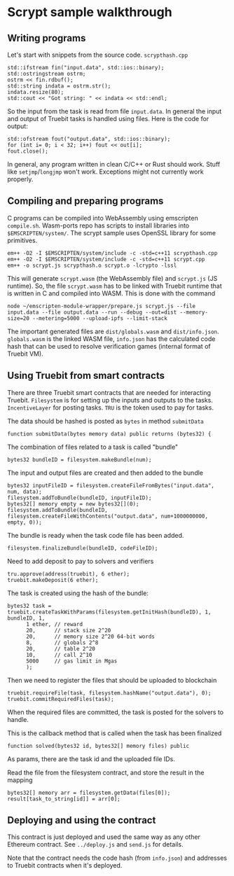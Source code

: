 
# Scrypt sample walkthrough

## Writing programs

Let's start with snippets from the source code. `scrypthash.cpp`
```
std::ifstream fin("input.data", std::ios::binary);
std::ostringstream ostrm;
ostrm << fin.rdbuf();
std::string indata = ostrm.str();
indata.resize(80);
std::cout << "Got string: " << indata << std::endl;
```

So the input from the task is read from file `input.data`. In general the input and output of Truebit tasks is handled using files.
Here is the code for output:
```
std::ofstream fout("output.data", std::ios::binary);
for (int i= 0; i < 32; i++) fout << out[i];
fout.close();
```

In general, any program written in clean C/C++ or Rust should work. Stuff like `setjmp`/`longjmp` won't work. Exceptions might not currently work properly.

## Compiling and preparing programs

C programs can be compiled into WebAssembly using emscripten `compile.sh`.
Wasm-ports repo has scripts to install libraries into `$EMSCRIPTEN/system/`.
The scrypt sample uses OpenSSL library for some primitives.
```
em++ -O2 -I $EMSCRIPTEN/system/include -c -std=c++11 scrypthash.cpp
em++ -O2 -I $EMSCRIPTEN/system/include -c -std=c++11 scrypt.cpp
em++ -o scrypt.js scrypthash.o scrypt.o -lcrypto -lssl
```

This will generate `scrypt.wasm` (the WebAssembly file) and `scrypt.js` (JS runtime).
So, the file `scrypt.wasm` has to be linked with Truebit runtime that is written in C and compiled into WASM.
This is done with the command
```
node ~/emscripten-module-wrapper/prepare.js scrypt.js --file input.data --file output.data --run --debug --out=dist --memory-size=20 --metering=5000 --upload-ipfs --limit-stack
```

The important generated files are `dist/globals.wasm` and `dist/info.json`. `globals.wasm` is the linked WASM file, `info.json` has the calculated code hash that
can be used to resolve verification games (internal format of Truebit VM).

## Using Truebit from smart contracts

There are three Truebit smart contracts that are needed for interacting Truebit. `Filesystem` is for setting up the inputs and outputs to the tasks.
`IncentiveLayer` for posting tasks. `TRU` is the token used to pay for tasks.

The data should be hashed is posted as `bytes` in method `submitData`
```
function submitData(bytes memory data) public returns (bytes32) {
```

The combination of files related to a task is called "bundle"
```
bytes32 bundleID = filesystem.makeBundle(num);
```

The input and output files are created and then added to the bundle
```
bytes32 inputFileID = filesystem.createFileFromBytes("input.data", num, data);
filesystem.addToBundle(bundleID, inputFileID);
bytes32[] memory empty = new bytes32[](0);
filesystem.addToBundle(bundleID, filesystem.createFileWithContents("output.data", num+1000000000, empty, 0));
```

The bundle is ready when the task code file has been added.
```
filesystem.finalizeBundle(bundleID, codeFileID);
```

Need to add deposit to pay to solvers and verifiers
```
tru.approve(address(truebit), 6 ether);
truebit.makeDeposit(6 ether);
```

The task is created using the hash of the bundle:
```
bytes32 task = truebit.createTaskWithParams(filesystem.getInitHash(bundleID), 1, bundleID, 1,
      1 ether, // reward
      20,      // stack size 2^20
      20,      // memory size 2^20 64-bit words
      8,       // globals 2^8
      20,      // table 2^20
      10,      // call 2^10
      5000     // gas limit in Mgas
      );
```

Then we need to register the files that should be uploaded to blockchain
```
truebit.requireFile(task, filesystem.hashName("output.data"), 0);
truebit.commitRequiredFiles(task);
```
When the required files are committed, the task is posted for the solvers to handle.

This is the callback method that is called when the task has been finalized
```
function solved(bytes32 id, bytes32[] memory files) public
```
As params, there are the task id and the uploaded file IDs.

Read the file from the filesystem contract, and store the result in the mapping
```
bytes32[] memory arr = filesystem.getData(files[0]);
result[task_to_string[id]] = arr[0];
```

## Deploying and using the contract

This contract is just deployed and used the same way as any other Ethereum contract.
See `../deploy.js` and `send.js` for details.

Note that the contract needs the code hash (from `info.json`) and addresses to Truebit contracts when it's deployed.
